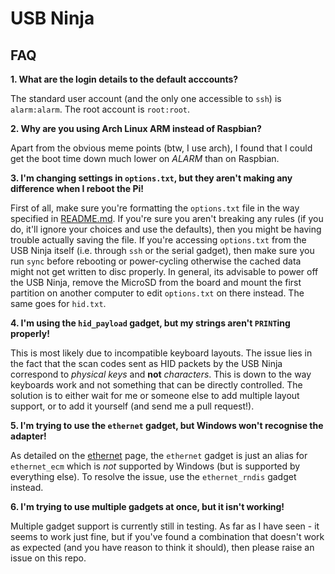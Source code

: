 # USB Ninja
## FAQ

**1. What are the login details to the default acccounts?**

The standard user account (and the only one accessible to `ssh`) is `alarm:alarm`. The root account is `root:root`.

**2. Why are you using Arch Linux ARM instead of Raspbian?**

Apart from the obvious meme points (btw, I use arch), I found that I could get the boot time down much lower on _ALARM_ than on Raspbian.

**3. I'm changing settings in `options.txt`, but they aren't making any difference when I reboot the Pi!**

First of all, make sure you're formatting the `options.txt` file in the way specified in [README.md](../README.md). If you're sure you aren't breaking any rules (if you do, it'll ignore your choices and use the defaults), then you might be having trouble actually saving the file. If you're accessing `options.txt` from the USB Ninja itself (i.e. through `ssh` or the serial gadget), then make sure you run `sync` before rebooting or power-cycling otherwise the cached data might not get written to disc properly. In general, its advisable to power off the USB Ninja, remove the MicroSD from the board and mount the first partition on another computer to edit `options.txt` on there instead. The same goes for `hid.txt`.

**4. I'm using the `hid_payload` gadget, but my strings aren't `PRINT`ing properly!**

This is most likely due to incompatible keyboard layouts. The issue lies in the fact that the scan codes sent as HID packets by the USB Ninja correspond to _physical keys_ and **not** _characters_. This is down to the way keyboards work and not something that can be directly controlled. The solution is to either wait for me or someone else to add multiple layout support, or to add it yourself (and send me a pull request!).

**5. I'm trying to use the `ethernet` gadget, but Windows won't recognise the adapter!**

As detailed on the [ethernet](ETHERNET.md) page, the `ethernet` gadget is just an alias for `ethernet_ecm` which is *not* supported by Windows (but is supported by everything else). To resolve the issue, use the `ethernet_rndis` gadget instead.

**6. I'm trying to use multiple gadgets at once, but it isn't working!**

Multiple gadget support is currently still in testing. As far as I have seen - it seems to work just fine, but if you've found a combination that doesn't work as expected (and you have reason to think it should), then please raise an issue on this repo.
